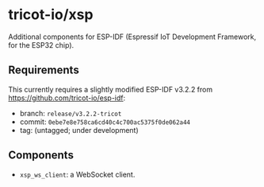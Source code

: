 # tricot-io/xsp

Additional components for ESP-IDF (Espressif IoT Development Framework, for the
ESP32 chip).

## Requirements

This currently requires a slightly modified ESP-IDF v3.2.2 from
https://github.com/tricot-io/esp-idf:

*   branch: `release/v3.2.2-tricot`
*   commit: `0ebe7e8e758ca6cd40c4c700ac5375f0de062a44`
*   tag: (untagged; under development)

## Components

*   `xsp_ws_client`: a WebSocket client.
